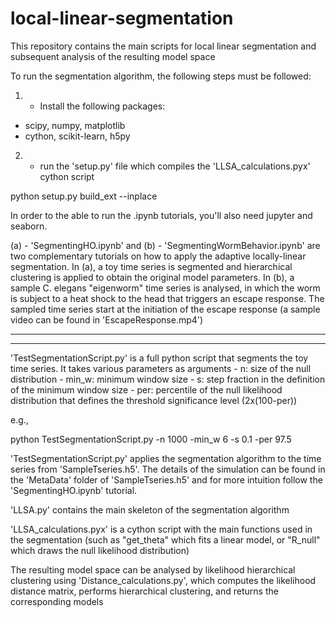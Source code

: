 # local-linear-segmentation
This repository contains the main scripts for local linear segmentation and subsequent analysis of the resulting model space


To run the segmentation algorithm, the following steps must be followed:

1. - Install the following packages:

- scipy, numpy, matplotlib
- cython, scikit-learn, h5py


2. - run the 'setup.py' file which compiles the 'LLSA_calculations.pyx' cython script

python setup.py build_ext --inplace


In order to the able to run the .ipynb tutorials, you'll also need jupyter and seaborn.


(a) - 'SegmentingHO.ipynb' and (b) - 'SegmentingWormBehavior.ipynb' are two complementary tutorials on how to apply the adaptive locally-linear segmentation. In (a), a toy time series is segmented and hierarchical clustering is applied to obtain the original model parameters. In (b), a sample C. elegans "eigenworm" time series is analysed, in which the worm is subject to a heat shock to the head that triggers an escape response. The sampled time series start at the initiation of the escape response (a sample video can be found in 'EscapeResponse.mp4')



-------------------------------------------------------------------------------------------
-------------------------------------------------------------------------------------------


'TestSegmentationScript.py' is a full python script that segments the toy time series. It takes various parameters as arguments
	- n: size of the null distribution
	- min_w: minimum window size
	- s: step fraction in the definition of the minimum window size
	- per: percentile of the null likelihood distribution that defines the threshold significance level (2x(100-per))

e.g.,

python TestSegmentationScript.py -n 1000 -min_w 6 -s 0.1 -per 97.5

'TestSegmentationScript.py' applies the segmentation algorithm to the time series from 'SampleTseries.h5'. The details of the simulation can be found in the 'MetaData' folder of 'SampleTseries.h5' and for more intuition follow the 'SegmentingHO.ipynb' tutorial.

'LLSA.py' contains the main skeleton of the segmentation algorithm

'LLSA_calculations.pyx' is a cython script with the main functions used in the segmentation (such as "get_theta" which fits a linear model, or "R_null" which draws the null likelihood distribution)

The resulting model space can be analysed by likelihood hierarchical clustering using 'Distance_calculations.py', which computes the likelihood distance matrix, performs hierarchical clustering, and returns the corresponding models
